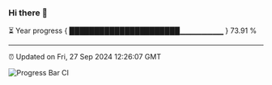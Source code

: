 ### Hi there 👋

⏳ Year progress { ██████████████████████▁▁▁▁▁▁▁▁ } 73.91 %

---

⏰ Updated on Fri, 27 Sep 2024 12:26:07 GMT

![Progress Bar CI](https://github.com/liununu/liununu/workflows/Progress%20Bar%20CI/badge.svg)
